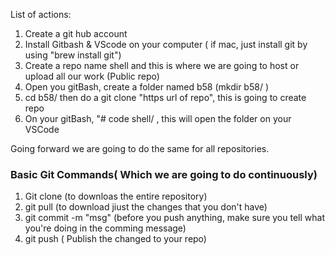 
List of actions:
1) Create a git hub account
2) Install Gitbash & VScode on your computer ( if mac, just install git by using "brew install git")
3) Create a repo name shell and this is where we are going to host or upload all our work (Public repo)
4) Open you gitBash, create a folder named b58 (mkdir b58/ )
5) cd b58/ then do a git clone "https url of repo", this is going to create repo
6) On your gitBash, "# code shell/ , this will open the folder on your VSCode


Going forward we are going to do the same for all repositories.


### Basic Git Commands( Which we are going to do continuously)

1) Git clone (to downloas the entire repository)
2) git pull (to download jiust the changes that you don't have)
3) git commit -m  "msg" (before you push anything, make sure you tell what you're doing in the comming message)
4) git push ( Publish the changed to your repo)